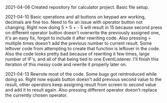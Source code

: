 2021-04-06  Created repository for calculator project. Basic file setup.

2021-04-10  Basic operations and all buttons on keypad are working, decimals are fine too. Need to fix an issue with operator button not changing. Right now doing 5 + 5 + - 5 will result in 15 because second press on different operator button doesn't overwrite the previously assigned one, it's an easy fix, forgot to include it after rewriting code. Also pressing = multiple times doesn't add the previous number to current result. Some leftover code from attempting to create that function is leftover in the code. Also the code looks pretty bad because of rewriting it few times, large number of IF's, and all of that being tied to one EventListener. I'll finish this iteration of this messy code and rewrite it properly later on.

2021-04-13  Rewrote most of the code. Some bugs got reintroduced while doing so. Right now equals button doesn't add previous second value to the result, other operators keep assigning result from screen to second value and add it to result again. Also pressing different operator doesn't replace the currently chosen operator.